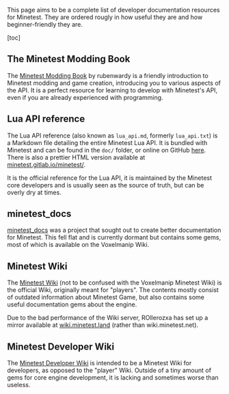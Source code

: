 This page aims to be a complete list of developer documentation resources for Minetest. They are ordered rougly in how useful they are and how beginner-friendly they are.

[toc]

## The Minetest Modding Book
The [Minetest Modding Book](https://rubenwardy.com/minetest_modding_book/) by rubenwardy is a friendly introduction to Minetest modding and game creation, introducing you to various aspects of the API. It is a perfect resource for learning to develop with Minetest's API, even if you are already experienced with programming.

## Lua API reference
The Lua API reference (also known as `lua_api.md`, formerly `lua_api.txt`) is a Markdown file detailing the entire Minetest Lua API. It is bundled with Minetest and can be found in the `doc/` folder, or online on GitHub [here](https://github.com/minetest/minetest/blob/master/doc/lua_api.md). There is also a prettier HTML version available at [minetest.gitlab.io/minetest/](https://minetest.gitlab.io/minetest/).

It is the official reference for the Lua API, it is maintained by the Minetest core developers and is usually seen as the source of truth, but can be overly dry at times.

## minetest_docs
[minetest_docs](https://github.com/minetest/minetest_docs) was a project that sought out to create better documentation for Minetest. This fell flat and is currently dormant but contains some gems, most of which is available on the Voxelmanip Wiki.

## Minetest Wiki
The [Minetest Wiki](https://wiki.minetest.net) (not to be confused with the Voxelmanip Minetest Wiki) is the official Wiki, originally meant for "players". The contents mostly consist of outdated information about Minetest Game, but also contains some useful documentation gems about the engine.

Due to the bad performance of the Wiki server, ROllerozxa has set up a mirror available at [wiki.minetest.land](https://wiki.minetest.land) (rather than wiki.minetest.net).

## Minetest Developer Wiki
The [Minetest Developer Wiki](https://dev.minetest.net) is intended to be a Minetest Wiki for developers, as opposed to the "player" Wiki. Outside of a tiny amount of gems for core engine development, it is lacking and sometimes worse than useless.